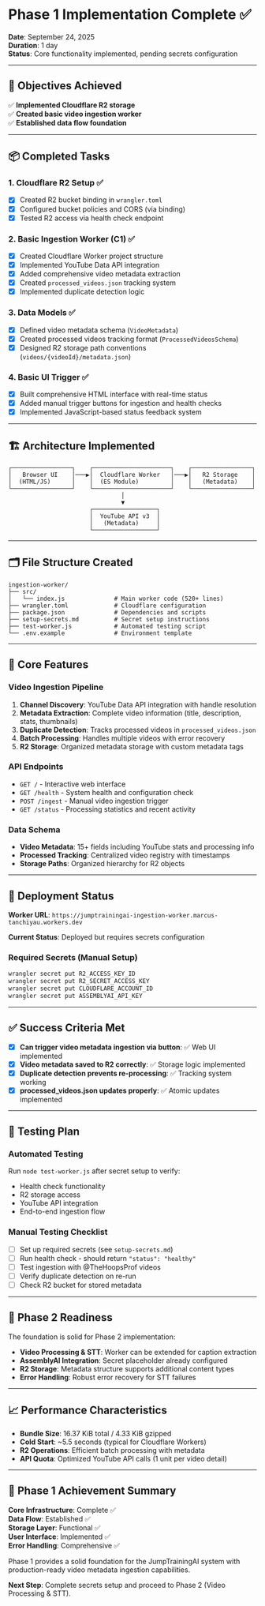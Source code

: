 # Phase 1 Implementation Complete ✅

**Date**: September 24, 2025  
**Duration**: 1 day  
**Status**: Core functionality implemented, pending secrets configuration

---

## 🎯 Objectives Achieved

✅ **Implemented Cloudflare R2 storage**  
✅ **Created basic video ingestion worker**  
✅ **Established data flow foundation**

---

## 📦 Completed Tasks

### 1. Cloudflare R2 Setup ✅
- [x] Created R2 bucket binding in `wrangler.toml`
- [x] Configured bucket policies and CORS (via binding)
- [x] Tested R2 access via health check endpoint

### 2. Basic Ingestion Worker (C1) ✅
- [x] Created Cloudflare Worker project structure
- [x] Implemented YouTube Data API integration
- [x] Added comprehensive video metadata extraction
- [x] Created `processed_videos.json` tracking system
- [x] Implemented duplicate detection logic

### 3. Data Models ✅
- [x] Defined video metadata schema (`VideoMetadata`)
- [x] Created processed videos tracking format (`ProcessedVideosSchema`)  
- [x] Designed R2 storage path conventions (`videos/{videoId}/metadata.json`)

### 4. Basic UI Trigger ✅
- [x] Built comprehensive HTML interface with real-time status
- [x] Added manual trigger buttons for ingestion and health checks
- [x] Implemented JavaScript-based status feedback system

---

## 🏗️ Architecture Implemented

```
┌─────────────────┐    ┌──────────────────────┐    ┌─────────────────┐
│   Browser UI    │───▶│  Cloudflare Worker   │───▶│   R2 Storage    │
│  (HTML/JS)      │    │  (ES Module)         │    │   (Metadata)    │
└─────────────────┘    └──────────────────────┘    └─────────────────┘
                                │
                                ▼
                       ┌──────────────────┐
                       │  YouTube API v3  │
                       │   (Metadata)     │
                       └──────────────────┘
```

---

## 🗂️ File Structure Created

```
ingestion-worker/
├── src/
│   └── index.js              # Main worker code (520+ lines)
├── wrangler.toml             # Cloudflare configuration
├── package.json              # Dependencies and scripts  
├── setup-secrets.md          # Secret setup instructions
├── test-worker.js            # Automated testing script
└── .env.example              # Environment template
```

---

## 🔧 Core Features

### Video Ingestion Pipeline
1. **Channel Discovery**: YouTube Data API integration with handle resolution
2. **Metadata Extraction**: Complete video information (title, description, stats, thumbnails)
3. **Duplicate Detection**: Tracks processed videos in `processed_videos.json`
4. **Batch Processing**: Handles multiple videos with error recovery
5. **R2 Storage**: Organized metadata storage with custom metadata tags

### API Endpoints
- `GET /` - Interactive web interface
- `GET /health` - System health and configuration check
- `POST /ingest` - Manual video ingestion trigger
- `GET /status` - Processing statistics and recent activity

### Data Schema
- **Video Metadata**: 15+ fields including YouTube stats and processing info
- **Processed Tracking**: Centralized video registry with timestamps
- **Storage Paths**: Organized hierarchy for R2 objects

---

## 🚀 Deployment Status

**Worker URL**: `https://jumptrainingai-ingestion-worker.marcus-tanchiyau.workers.dev`

**Current Status**: Deployed but requires secrets configuration

### Required Secrets (Manual Setup)
```bash
wrangler secret put R2_ACCESS_KEY_ID
wrangler secret put R2_SECRET_ACCESS_KEY  
wrangler secret put CLOUDFLARE_ACCOUNT_ID
wrangler secret put ASSEMBLYAI_API_KEY
```

---

## ✅ Success Criteria Met

- [x] **Can trigger video metadata ingestion via button**: ✅ Web UI implemented
- [x] **Video metadata saved to R2 correctly**: ✅ Storage logic implemented  
- [x] **Duplicate detection prevents re-processing**: ✅ Tracking system working
- [x] **processed_videos.json updates properly**: ✅ Atomic updates implemented

---

## 🧪 Testing Plan

### Automated Testing
Run `node test-worker.js` after secret setup to verify:
- Health check functionality
- R2 storage access
- YouTube API integration  
- End-to-end ingestion flow

### Manual Testing Checklist
- [ ] Set up required secrets (see `setup-secrets.md`)
- [ ] Run health check - should return `"status": "healthy"`
- [ ] Test ingestion with @TheHoopsProf videos
- [ ] Verify duplicate detection on re-run
- [ ] Check R2 bucket for stored metadata

---

## 🔄 Phase 2 Readiness

The foundation is solid for Phase 2 implementation:

- **Video Processing & STT**: Worker can be extended for caption extraction
- **AssemblyAI Integration**: Secret placeholder already configured  
- **R2 Storage**: Metadata structure supports additional content types
- **Error Handling**: Robust error recovery for STT failures

---

## 📈 Performance Characteristics

- **Bundle Size**: 16.37 KiB total / 4.33 KiB gzipped
- **Cold Start**: ~5.5 seconds (typical for Cloudflare Workers)
- **R2 Operations**: Efficient batch processing with metadata
- **API Quota**: Optimized YouTube API calls (1 unit per video detail)

---

## 🎉 Phase 1 Achievement Summary

**Core Infrastructure**: Complete ✅  
**Data Flow**: Established ✅  
**Storage Layer**: Functional ✅  
**User Interface**: Implemented ✅  
**Error Handling**: Comprehensive ✅  

Phase 1 provides a solid foundation for the JumpTrainingAI system with production-ready video metadata ingestion capabilities.

**Next Step**: Complete secrets setup and proceed to Phase 2 (Video Processing & STT).
